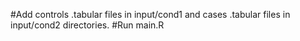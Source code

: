 #Add controls .tabular files in input/cond1 and cases .tabular files in input/cond2 directories.
#Run main.R
